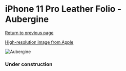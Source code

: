 # iPhone 11 Pro Leather Folio - Aubergine

[Return to previous page](/iphone_11)

[High-resolution image from Apple](https://store.storeimages.cdn-apple.com/8756/as-images.apple.com/is/MX072?wid=4500&hei=4500&fmt=png)

<div style="width: 384px"><img src="/everypreview/MX072.png" alt="Aubergine"></div>

### Under construction

